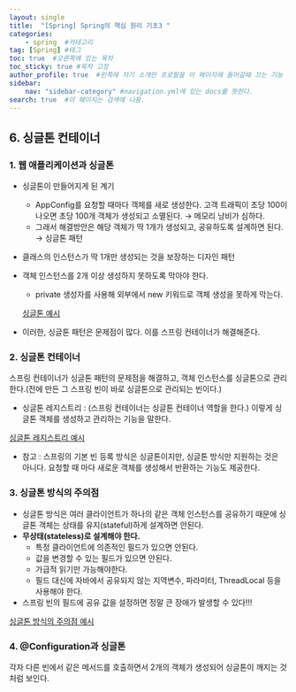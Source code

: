 ```yaml
---
layout: single
title:  "[Spring] Spring의 핵심 원리 기초3 "
categories: 
    - spring  #카테고리
tag: [Spring] #태그
toc: true  #오른쪽에 있는 목차
toc_sticky: true #목차 고정
author_profile: true  #왼쪽에 자기 소개란 프로필을 이 페이지에 들어갈때 끄는 기능
sidebar:
    nav: "sidebar-category" #navigation.yml에 있는 docs를 뜻한다.
search: true  #이 페이지는 검색에 나옴.
---
```


## 6. 싱글톤 컨테이너

### 1. 웹 애플리케이션과 싱글톤

- 싱글톤이 만들어지게 된 계기
    - AppConfig를 요청할 때마다 객체를 새로 생성한다. 고객 트래픽이 초당 100이 나오면 초당 100개 객체가 생성되고 소멸된다. → 메모리 낭비가 심하다.
    - 그래서 해결방안은 해당 객체가 딱 1개가 생성되고, 공유하도록 설계하면 된다. → 싱글톤 패턴
- 클래스의 인스턴스가 딱 1개만 생성되는 것을 보장하는 디자인 패턴
- 객체 인스턴스를 2개 이상 생성하지 못하도록 막아야 한다.
    - private 생성자를 사용해 외부에서 new 키워드로 객체 생성을 못하게 막는다.
    
    [싱글톤 예시](https://github.com/woolfiekim/spring-basic-study/blob/master/src/test/java/hello/core/singleton/SingletonService.java)
    
- 이러한, 싱글톤 패턴은 문제점이 많다. 이를 스프링 컨테이너가 해결해준다.

### 2. 싱글톤 컨테이너

스프링 컨테이너가 싱글톤 패턴의 문제점을 해결하고, 객체 인스턴스를 싱글톤으로 관리한다.(전에 만든 그 스프링 빈이 바로 싱글톤으로 관리되는 빈이다.)

- 싱글톤 레지스트리 : (스프링 컨테이너는 싱글톤 컨테이너 역할을 한다.) 이렇게 싱글톤 객체를 생성하고 관리하는 기능을 말한다.
  
[싱글톤 레지스트리 예시](https://github.com/woolfiekim/spring-basic-study/blob/master/src/test/java/hello/core/singleton/SingletonTest.java)

- 참고 : 스프링의 기본 빈 등록 방식은 싱글톤이지만, 싱글톤 방식만 지원하는 것은 아니다. 요청할 때 마다 새로운 객체를 생성해서 반환하는 기능도 제공한다.

### 3. 싱글톤 방식의 주의점

- 싱글톤 방식은 여러 클라이언트가 하나의 같은 객체 인스턴스를 공유하기 때문에 싱글톤 객체는 상태를 유지(stateful)하게 설계하면 안된다.
- **무상태(stateless)로 설계해야 한다.**
    - 특정 클라이언트에 의존적인 필드가 있으면 안된다.
    - 값을 변경할 수 있는 필드가 있으면 안된다.
    - 가급적 읽기만 가능해야한다.
    - 필드 대신에 자바에서 공유되지 않는 지역변수, 파라미터, ThreadLocal 등을 사용해야 한다.
- 스프링 빈의 필드에 공유 값을 설정하면 정말 큰 장애가 발생할 수 있다!!!

[싱글톤 방식의 주의점 예시](https://github.com/woolfiekim/spring-basic-study/blob/master/src/test/java/hello/core/singleton/StatefulService.java)

### 4. @Configuration과 싱글톤

각자 다른 빈에서 같은 메서드를 호출하면서 2개의 객체가 생성되어 싱글톤이 깨지는 것처럼 보인다.